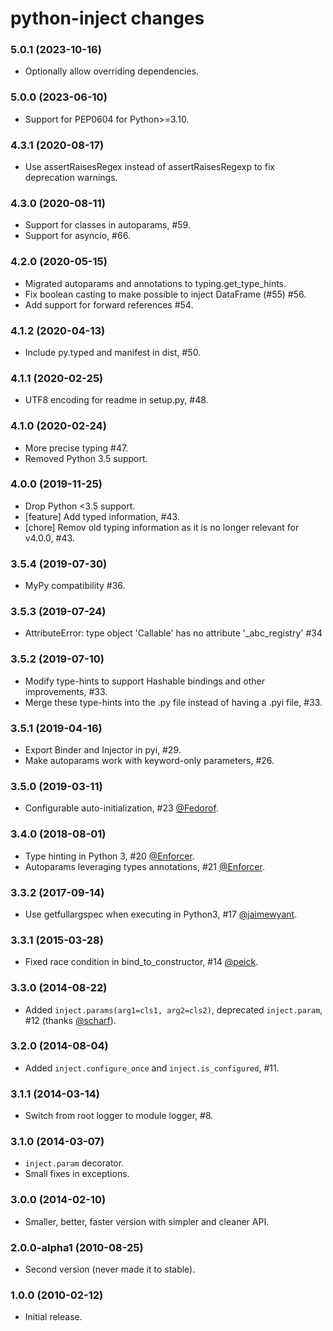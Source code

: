 python-inject changes
=====================

### 5.0.1 (2023-10-16)
- Optionally allow overriding dependencies.

### 5.0.0 (2023-06-10)
- Support for PEP0604 for Python>=3.10.

### 4.3.1 (2020-08-17)
- Use assertRaisesRegex instead of assertRaisesRegexp to fix deprecation warnings.

### 4.3.0 (2020-08-11)
- Support for classes in autoparams, #59.
- Support for asyncio, #66.

### 4.2.0 (2020-05-15)
- Migrated autoparams and annotations to typing.get_type_hints.
- Fix boolean casting to make possible to inject DataFrame (#55) #56.
- Add support for forward references #54.

### 4.1.2 (2020-04-13)
- Include py.typed and manifest in dist, #50.

### 4.1.1 (2020-02-25)
- UTF8 encoding for readme in setup.py, #48.

### 4.1.0 (2020-02-24)
- More precise typing #47.
- Removed Python 3.5 support.

### 4.0.0 (2019-11-25)
- Drop Python <3.5 support.
- [feature] Add typed information, #43.
- [chore] Remov old typing information as it is no longer relevant for v4.0.0, #43.

### 3.5.4 (2019-07-30)
- MyPy compatibility #36.

### 3.5.3 (2019-07-24)
- AttributeError: type object 'Callable' has no attribute '_abc_registry' #34

### 3.5.2 (2019-07-10)
- Modify type-hints to support Hashable bindings and other improvements,  #33.
- Merge these type-hints into the .py file instead of having a .pyi file, #33.

### 3.5.1 (2019-04-16)
- Export Binder and Injector in pyi, #29.
- Make autoparams work with keyword-only parameters, #26.

### 3.5.0 (2019-03-11)
- Configurable auto-initialization, #23
  [@Fedorof](https://github.com/Fedorof).

### 3.4.0 (2018-08-01)
- Type hinting in Python 3, #20
  [@Enforcer](https://github.com/Enforcer).
- Autoparams leveraging types annotations, #21
  [@Enforcer](https://github.com/Enforcer).

### 3.3.2 (2017-09-14)
- Use getfullargspec when executing in Python3, #17
  [@jaimewyant](https://github.com/jaimewyant).

### 3.3.1 (2015-03-28)
- Fixed race condition in bind_to_constructor, #14
  [@peick](https://github.com/peick).

### 3.3.0 (2014-08-22)
- Added `inject.params(arg1=cls1, arg2=cls2)`, deprecated `inject.param`, #12
  (thanks [@scharf](https://github.com/scharf)).

### 3.2.0 (2014-08-04)
- Added `inject.configure_once` and `inject.is_configured`, #11. 

### 3.1.1 (2014-03-14)
- Switch from root logger to module logger, #8.

### 3.1.0 (2014-03-07)
- `inject.param` decorator.
- Small fixes in exceptions.

### 3.0.0 (2014-02-10)
- Smaller, better, faster version with simpler and cleaner API.
 
### 2.0.0-alpha1 (2010-08-25)
- Second version (never made it to stable).

### 1.0.0 (2010-02-12)
- Initial release.
